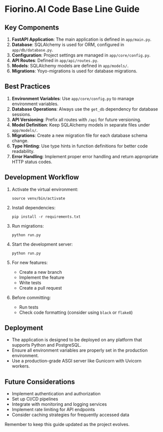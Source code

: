 # Fiorino.AI Code Base Line Guide

## Key Components

1. **FastAPI Application**: The main application is defined in `app/main.py`.
2. **Database**: SQLAlchemy is used for ORM, configured in `app/db/database.py`.
3. **Configuration**: Project settings are managed in `app/core/config.py`.
4. **API Routes**: Defined in `app/api/routes.py`.
5. **Models**: SQLAlchemy models are defined in `app/models/`.
6. **Migrations**: Yoyo-migrations is used for database migrations.

## Best Practices

1. **Environment Variables**: Use `app/core/config.py` to manage environment variables.
2. **Database Operations**: Always use the `get_db` dependency for database sessions.
3. **API Versioning**: Prefix all routes with `/api` for future versioning.
4. **Model Definition**: Keep SQLAlchemy models in separate files under `app/models/`.
5. **Migrations**: Create a new migration file for each database schema change.
6. **Type Hinting**: Use type hints in function definitions for better code readability.
7. **Error Handling**: Implement proper error handling and return appropriate HTTP status codes.

## Development Workflow

1. Activate the virtual environment:

   ```
   source venv/bin/activate
   ```

2. Install dependencies:

   ```
   pip install -r requirements.txt
   ```

3. Run migrations:

   ```
   python run.py
   ```

4. Start the development server:

   ```
   python run.py
   ```

5. For new features:

   - Create a new branch
   - Implement the feature
   - Write tests
   - Create a pull request

6. Before committing:
   - Run tests
   - Check code formatting (consider using `black` or `flake8`)

## Deployment

- The application is designed to be deployed on any platform that supports Python and PostgreSQL.
- Ensure all environment variables are properly set in the production environment.
- Use a production-grade ASGI server like Gunicorn with Uvicorn workers.

## Future Considerations

- Implement authentication and authorization
- Set up CI/CD pipelines
- Integrate with monitoring and logging services
- Implement rate limiting for API endpoints
- Consider caching strategies for frequently accessed data

Remember to keep this guide updated as the project evolves.
